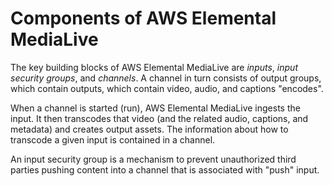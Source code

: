 # Components of AWS Elemental MediaLive<a name="key-components-of-service"></a>

The key building blocks of AWS Elemental MediaLive  are *inputs*, *input security groups*, and *channels*\. A channel in turn consists of output groups, which contain outputs, which contain video, audio, and captions "encodes"\.

When a channel is started \(run\), AWS Elemental MediaLive ingests the input\. It then transcodes that video \(and the related audio, captions, and metadata\) and creates output assets\. The information about how to transcode a given input is contained in a channel\.

An input security group is a mechanism to prevent unauthorized third parties pushing content into a channel that is associated with "push" input\.